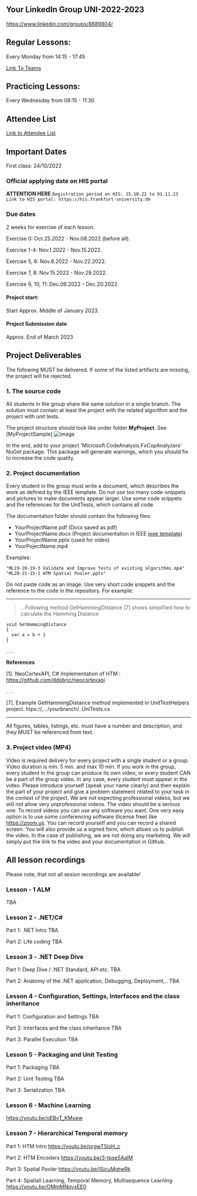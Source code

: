 
## Your LinkedIn Group UNI-2022-2023
https://www.linkedin.com/groups/8689804/

## Regular Lessons:

Every Monday from 14:15 - 17:45 <br>

[Link To Teams](https://teams.microsoft.com/l/meetup-join/19%3ameeting_MGNmOTJmMzItMTRkMy00MGU2LThmOTktZjIxMTRkMTg3ODgx%40thread.v2/0?context=%7b%22Tid%22%3a%22b1f2074d-dc55-43dc-be8e-9311da2845b5%22%2c%22Oid%22%3a%224cbab5a5-4e6e-42a3-9fbe-d7142af265b5%22%7d)
## Practicing Lessons:

Every Wednesday from 08:15 - 11:30 <br>

## Attendee List
[Link to Attendee List](https://dobricfamily-my.sharepoint.com/:x:/g/personal/damir_dobric_de/EVvbueG8lzxBr2BbaKNMVJEBCjamzAq91rQz3MZL8xDXdw?rtime=Ho4HOESw2kg)

## Important Dates

First class: 24/10/2022

### Official applying date on HIS portal
**ATTENTION HERE**
`Registration period on HIS: 15.10.22 to 01.11.23
Link to HIS portal: https://his.frankfurt-university.de`

### Due dates

2 weeks for exercise of each lesson.

Exercise 0: Oct.25.2022 - Nov.08.2022 (before all).

Exercise 1-4: Nov.1.2022 - Nov.15.2022.

Exercise 5, 6: Nov.8.2022 - Nov.22.2022.

Exercise 7, 8: Nov.15.2022 - Nov.29.2022.

Exercise 9, 10, 11: Dec.06.2022 - Dec.20.2022.

#### Project start:
Start Approx. Middle of January 2023.

#### Project Submission date
Approx. End of March 2023

## Project Deliverables
The following MUST be delivered. If some of the listed artifacts are missing, the project will be rejected.

### 1. The source code

All students in the group share the same solution in a single branch. The solution must contain at least the project with the related algorithm and the project with unit tests.

The project structure should look like under folder **MyProject**. See [MyProjectSample]
![image](https://user-images.githubusercontent.com/1756871/104189792-7644c280-541b-11eb-8ba2-468c9b301f65.png)

In the end, add to your project 'Microsoft.CodeAnalysis.FxCopAnalyzers' NuGet package. This package will generate
warnings, which you should fix to increase the code quality.

### 2. Project documentation

Every student in the group must write a document, which describes the work as defined by the IEEE template.
Do not use too many code-snippets and pictures to make documents appear larger. Use some code snippets and the references for the UnitTests, which contains all code.

The documentation folder should contain the following files:
- YourProjectName.pdf (Docx saved as pdf)
- YourProjectName.docx (Project documentation in IEEE [ieee template](https://github.com/UniversityOfAppliedSciencesFrankfurt/se-cloud-2022-2023/blob/master/Generallnformation/Report%20Template%20A4%20Masters%20course%20IT.docx))
- YourProjectName.pptx (used for video)
- YourPojectName.mp4

Examples:

~~~
"ML19-20-19-3 Validate and Improve Tests of existing algorithms.mp4"
"ML20-21-15-1 HTM Spatial Pooler.pptx"
~~~

Do not paste code as an image. Use very short code snippets and the reference to the code in the repository.
For example:

---------------------------------------------------------
>  .. Following method GetHammingDistance [7] shows simplified how to calculate the Hamming Distance

~~~
void GetHammingDistance
{
  var a = b + 1
}
~~~
. . .

**References**

[1]. NeoCortexAPI, C# Implementation of HTM : https://github.com/ddobric/neocortexapi

. . .

[7]. Example GetHammingDistance method implemented in UnitTestHelpers project. htps://,.../yourbranch/..UniTests.cs

---------------------------------------------------------

All figures, tables, listings, etc. must have a number and description, and they MUST be referenced from text.

### 3. Project video (MP4)

Video is required delivery for every project with a single student or a group. Video duration is min. 5 min. and max 10 min.
If you work in the group, every student in the group can produce its own video, or every student CAN be a part of the group video. In any case, every student must appear in the video.
Please introduce yourself (speak your name clearly) and then explain the part of your project and give a problem statement related to your task in the context of the project.
We are not expecting professional videos, but we will not allow very unprofessional videos. The video should be a serious one.
To record videos you can use any software you want. One very easy option is to use some conferencing software (license free) like https://zoom.us. You can record yourself and you can record a shared screen.
You will also provide us a signed form, which allows us to publish the video. In the case of publishing, we are not doing any marketing. We will simply put the link to the video and your documentation in Github.

## All lesson recordings
Please note, that not all sesion recordings are available! 

### Lesson - 1 ALM
TBA

### Lesson 2 - .NET/C#

Part 1: .NET Intro
TBA

Part 2:  Life coding
TBA

### Lesson 3 - .NET Deep Dive

Part 1: Deep Dive / .NET Standard, API etc.
TBA

Part 2: Anatomy of the .NET application, Debugging, Deployment,..
TBA


### Lesson 4 - Configuration, Settings, Interfaces and the class inheritance

Part 1: Configuration and Settings
TBA

Part 2: Interfaces and the class inheritance
TBA

Part 3: Parallel Execution
TBA

### Lesson 5 - Packaging and Unit Testing

Part 1: Packaging
TBA

Part 2: Unit Testing
TBA

Part 3: Serialization
TBA

### Lesson 6 - Machine Learning
https://youtu.be/oEBvT_KMuew

### Lesson 7 - Hierarchical Temporal memory

Part 1: HTM Intro
https://youtu.be/orgwTSjsH_c

Part 2: HTM Encoders
https://youtu.be/3-tpse5AalM

Part 3: Spatial Pooler
https://youtu.be/lSjcuMqtwRk

Part 4: Spatiall Learning, Temporal Memory, Multisequence Learning
https://youtu.be/OMmMNpvxEE0





